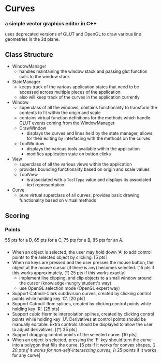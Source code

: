 # Curves
### a simple vector graphics editor in C++

uses deprecated versions of GLUT and OpenGL
to draw various line geometries in the 2d plane.


## Class Structure
- WindowManager
    - handles maintaining the window stack and passing glut function calls to the window stack
- StateManager
    - keeps track of the various application states that need to be accessed across multiple pieces of the application
    - also will keep track of the curves in the application currently
- Window
    - superclass of all the windows, contains functionality to transform the contents to fit within the origin and scale
    - contains virtual function definitions for the methods which handle GLUT events coming from the WindowManager
    - DrawWindow
        - displays the curves and lines held by the state manager, allows for their editing by interfacing with the methods on the curves
    - ToolWindow
        - displays the various tools available within the application
        - modifies application state on button clicks
- View
    - superclass of all the various views within the application
    - provides bounding functionality based on origin and scale values
    - ToolView
        - is associated with a `ToolType` value and displays its associated text representation
- Curve
    - pure virtual superclass of all curves, provides basic drawing functionality based on virtual methods


## Scoring

### Points
55 pts for a D,
65 pts for a C,
75 pts for a B,
85 pts for an A.

###
- When an object is selected, the user may hold down 'A' to add control points to the selected object by clicking. [5 pts]
- When no keys are pressed and the user presses the mouse button, the object at the mouse cursor (if there is any) becomes selected. [15 pts if this works approximately, (*) 25 pts if this works exactly]
    - implement line clipping, and clip objects to a small window around the cursor (knowledge-hungry student's way)
    - use OpenGL selection mode (OpenGL expert way)
- Support Catmull-Clark subdivision curves, created by clicking control points while holding key 'C'. [20 pts]
- Support Catmull-Rom splines, created by clicking control points while holding key 'R'. [25 pts]
- Support cubic Hermite interpolation splines, created by clicking control points while holding key 'U'. Derivatives at control points should be manually editable. Extra controls should be displayed to allow the user to adjust derivatives. [(*) 35 pts]
- Support dragging control points of the selected curve. [10 pts]
- When an object is selected, pressing the 'F' key should turn the curve into a polygon that fills the curve. [5 pts if it works for convex shapes, (*) 20 pts if it works for non-self-intersecting curves, (*) 25 points if it works for any curve]
